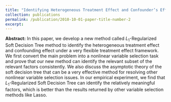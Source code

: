 ```yaml
---
title: "Identifying Heterogeneous Treatment Effect and Confounder’s Effect via Regularized Soft Decision Tree"
collection: publications
permalink: /publication/2010-10-01-paper-title-number-2
excerpt:
---
```


**Abstract:** In this paper, we develop a new method called $L_1$-Regularized Soft Decision Tree method to identify the heterogeneous treatment effect and confounding effect under a very flexible treatment effect framework. We first convert the main problem into a nonlinear variable selection task and prove that our new method can identify the relevant subset of the relevant factors consistently. We also discuss the asymptotic theory of the soft decision tree that can be a very effective method for resolving other nonlinear variable selection issues. In our empirical experiment, we find that $L_1$-Regularized Soft Decision Tree can identify the relatively meaningful factors, which is better than the results returned by other variable selection methods like Lasso.
